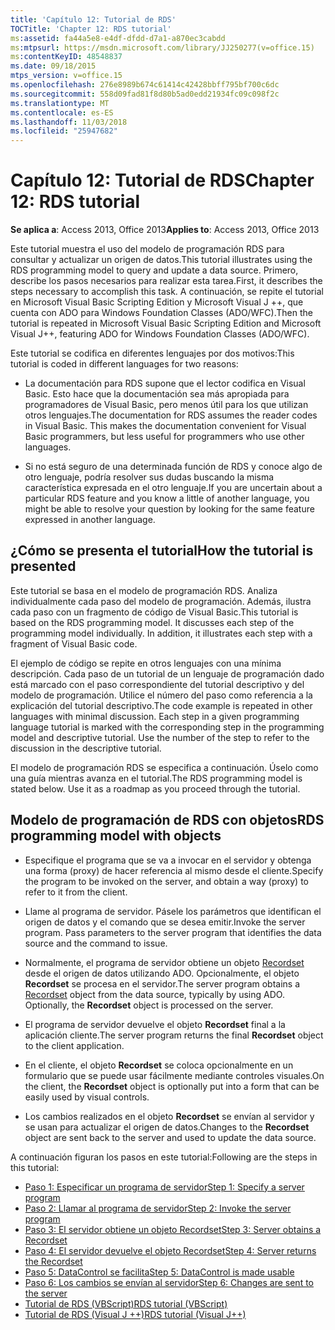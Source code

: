 ```yaml
---
title: 'Capítulo 12: Tutorial de RDS'
TOCTitle: 'Chapter 12: RDS tutorial'
ms:assetid: fa44a5e8-e4df-dfdd-d7a1-a870ec3cabdd
ms:mtpsurl: https://msdn.microsoft.com/library/JJ250277(v=office.15)
ms:contentKeyID: 48548837
ms.date: 09/18/2015
mtps_version: v=office.15
ms.openlocfilehash: 276e8989b674c61414c42428bbff795bf700c6dc
ms.sourcegitcommit: 558d09fad81f8d80b5ad0edd21934fc09c098f2c
ms.translationtype: MT
ms.contentlocale: es-ES
ms.lasthandoff: 11/03/2018
ms.locfileid: "25947682"
---
```

# <a name="chapter-12-rds-tutorial"></a><span data-ttu-id="6ce41-102">Capítulo 12: Tutorial de RDS</span><span class="sxs-lookup"><span data-stu-id="6ce41-102">Chapter 12: RDS tutorial</span></span>

<span data-ttu-id="6ce41-103">**Se aplica a**: Access 2013, Office 2013</span><span class="sxs-lookup"><span data-stu-id="6ce41-103">**Applies to**: Access 2013, Office 2013</span></span>

<span data-ttu-id="6ce41-104">Este tutorial muestra el uso del modelo de programación RDS para consultar y actualizar un origen de datos.</span><span class="sxs-lookup"><span data-stu-id="6ce41-104">This tutorial illustrates using the RDS programming model to query and update a data source.</span></span> <span data-ttu-id="6ce41-105">Primero, describe los pasos necesarios para realizar esta tarea.</span><span class="sxs-lookup"><span data-stu-id="6ce41-105">First, it describes the steps necessary to accomplish this task.</span></span> <span data-ttu-id="6ce41-106">A continuación, se repite el tutorial en Microsoft Visual Basic Scripting Edition y Microsoft Visual J ++, que cuenta con ADO para Windows Foundation Classes (ADO/WFC).</span><span class="sxs-lookup"><span data-stu-id="6ce41-106">Then the tutorial is repeated in Microsoft Visual Basic Scripting Edition and Microsoft Visual J++, featuring ADO for Windows Foundation Classes (ADO/WFC).</span></span>

<span data-ttu-id="6ce41-107">Este tutorial se codifica en diferentes lenguajes por dos motivos:</span><span class="sxs-lookup"><span data-stu-id="6ce41-107">This tutorial is coded in different languages for two reasons:</span></span>

- <span data-ttu-id="6ce41-p102">La documentación para RDS supone que el lector codifica en Visual Basic. Esto hace que la documentación sea más apropiada para programadores de Visual Basic, pero menos útil para los que utilizan otros lenguajes.</span><span class="sxs-lookup"><span data-stu-id="6ce41-p102">The documentation for RDS assumes the reader codes in Visual Basic. This makes the documentation convenient for Visual Basic programmers, but less useful for programmers who use other languages.</span></span>

- <span data-ttu-id="6ce41-110">Si no está seguro de una determinada función de RDS y conoce algo de otro lenguaje, podría resolver sus dudas buscando la misma característica expresada en el otro lenguaje.</span><span class="sxs-lookup"><span data-stu-id="6ce41-110">If you are uncertain about a particular RDS feature and you know a little of another language, you might be able to resolve your question by looking for the same feature expressed in another language.</span></span>

## <a name="how-the-tutorial-is-presented"></a><span data-ttu-id="6ce41-111">¿Cómo se presenta el tutorial</span><span class="sxs-lookup"><span data-stu-id="6ce41-111">How the tutorial is presented</span></span>

<span data-ttu-id="6ce41-p103">Este tutorial se basa en el modelo de programación RDS. Analiza individualmente cada paso del modelo de programación. Además, ilustra cada paso con un fragmento de código de Visual Basic.</span><span class="sxs-lookup"><span data-stu-id="6ce41-p103">This tutorial is based on the RDS programming model. It discusses each step of the programming model individually. In addition, it illustrates each step with a fragment of Visual Basic code.</span></span>

<span data-ttu-id="6ce41-p104">El ejemplo de código se repite en otros lenguajes con una mínima descripción. Cada paso de un tutorial de un lenguaje de programación dado está marcado con el paso correspondiente del tutorial descriptivo y del modelo de programación. Utilice el número del paso como referencia a la explicación del tutorial descriptivo.</span><span class="sxs-lookup"><span data-stu-id="6ce41-p104">The code example is repeated in other languages with minimal discussion. Each step in a given programming language tutorial is marked with the corresponding step in the programming model and descriptive tutorial. Use the number of the step to refer to the discussion in the descriptive tutorial.</span></span>

<span data-ttu-id="6ce41-p105">El modelo de programación RDS se especifica a continuación. Úselo como una guía mientras avanza en el tutorial.</span><span class="sxs-lookup"><span data-stu-id="6ce41-p105">The RDS programming model is stated below. Use it as a roadmap as you proceed through the tutorial.</span></span>

## <a name="rds-programming-model-with-objects"></a><span data-ttu-id="6ce41-120">Modelo de programación de RDS con objetos</span><span class="sxs-lookup"><span data-stu-id="6ce41-120">RDS programming model with objects</span></span>

- <span data-ttu-id="6ce41-121">Especifique el programa que se va a invocar en el servidor y obtenga una forma (proxy) de hacer referencia al mismo desde el cliente.</span><span class="sxs-lookup"><span data-stu-id="6ce41-121">Specify the program to be invoked on the server, and obtain a way (proxy) to refer to it from the client.</span></span>

- <span data-ttu-id="6ce41-p106">Llame al programa de servidor. Pásele los parámetros que identifican el origen de datos y el comando que se desea emitir.</span><span class="sxs-lookup"><span data-stu-id="6ce41-p106">Invoke the server program. Pass parameters to the server program that identifies the data source and the command to issue.</span></span>

- <span data-ttu-id="6ce41-p107">Normalmente, el programa de servidor obtiene un objeto [Recordset](recordset-object-ado.md) desde el origen de datos utilizando ADO. Opcionalmente, el objeto **Recordset** se procesa en el servidor.</span><span class="sxs-lookup"><span data-stu-id="6ce41-p107">The server program obtains a [Recordset](recordset-object-ado.md) object from the data source, typically by using ADO. Optionally, the **Recordset** object is processed on the server.</span></span>

- <span data-ttu-id="6ce41-126">El programa de servidor devuelve el objeto **Recordset** final a la aplicación cliente.</span><span class="sxs-lookup"><span data-stu-id="6ce41-126">The server program returns the final **Recordset** object to the client application.</span></span>

- <span data-ttu-id="6ce41-127">En el cliente, el objeto **Recordset** se coloca opcionalmente en un formulario que se puede usar fácilmente mediante controles visuales.</span><span class="sxs-lookup"><span data-stu-id="6ce41-127">On the client, the **Recordset** object is optionally put into a form that can be easily used by visual controls.</span></span>

- <span data-ttu-id="6ce41-128">Los cambios realizados en el objeto **Recordset** se envían al servidor y se usan para actualizar el origen de datos.</span><span class="sxs-lookup"><span data-stu-id="6ce41-128">Changes to the **Recordset** object are sent back to the server and used to update the data source.</span></span>

<span data-ttu-id="6ce41-129">A continuación figuran los pasos en este tutorial:</span><span class="sxs-lookup"><span data-stu-id="6ce41-129">Following are the steps in this tutorial:</span></span>

- [<span data-ttu-id="6ce41-130">Paso 1: Especificar un programa de servidor</span><span class="sxs-lookup"><span data-stu-id="6ce41-130">Step 1: Specify a server program</span></span>](step-1-specify-a-server-program-rds-tutorial.md)
- [<span data-ttu-id="6ce41-131">Paso 2: Llamar al programa de servidor</span><span class="sxs-lookup"><span data-stu-id="6ce41-131">Step 2: Invoke the server program</span></span>](step-2-invoke-the-server-program-rds-tutorial.md)
- [<span data-ttu-id="6ce41-132">Paso 3: El servidor obtiene un objeto Recordset</span><span class="sxs-lookup"><span data-stu-id="6ce41-132">Step 3: Server obtains a Recordset</span></span>](step-3-server-obtains-a-recordset-rds-tutorial.md)
- [<span data-ttu-id="6ce41-133">Paso 4: El servidor devuelve el objeto Recordset</span><span class="sxs-lookup"><span data-stu-id="6ce41-133">Step 4: Server returns the Recordset</span></span>](step-4-server-returns-the-recordset-rds-tutorial.md)
- [<span data-ttu-id="6ce41-134">Paso 5: DataControl se facilita</span><span class="sxs-lookup"><span data-stu-id="6ce41-134">Step 5: DataControl is made usable</span></span>](step-5-datacontrol-is-made-usable-rds-tutorial.md)
- [<span data-ttu-id="6ce41-135">Paso 6: Los cambios se envían al servidor</span><span class="sxs-lookup"><span data-stu-id="6ce41-135">Step 6: Changes are sent to the server</span></span>](step-6-changes-are-sent-to-the-server-rds-tutorial.md)
- [<span data-ttu-id="6ce41-136">Tutorial de RDS (VBScript)</span><span class="sxs-lookup"><span data-stu-id="6ce41-136">RDS tutorial (VBScript)</span></span>](rds-tutorial-vbscript.md)
- [<span data-ttu-id="6ce41-137">Tutorial de RDS (Visual J ++)</span><span class="sxs-lookup"><span data-stu-id="6ce41-137">RDS tutorial (Visual J++)</span></span>](rds-tutorial-visual-j.md)
